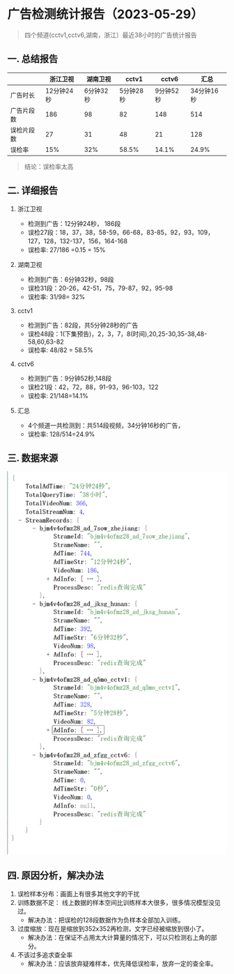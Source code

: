 # 广告检测统计报告（2023-05-29）
>四个频道(cctv1,cctv6,湖南，浙江）最近38小时的广告统计报告 

## 一. 总结报告
|        | 浙江卫视       | 湖南卫视 | cctv1 |cctv6|汇总|
|--------|------------|------|-------|------|------|
| 广告时长   | 12分钟24秒 | 6分钟32秒 | 5分钟28秒 |9分钟52秒|34分钟16秒|
| 广告片段数 | 186       | 98   | 82    |148|514|
| 误检片段数 | 27        | 31   | 48    |21|128|
| 误检率    | 15%       | 32%   |58.5%|14.1%|24.9%|
> 结论：误检率太高

## 二. 详细报告
1. 浙江卫视
   - 检测到广告：12分钟24秒， 186段
   - 误检27段：18，37，38，58-59，66-68，83-85，92，93，109，127，128，132-137，156，164-168
   - 误检率: 27/186 =0.15 = 15%

2. 湖南卫视
   - 检测到广告：6分钟32秒，98段
   - 误检31段：20-26，42-51，75，79-87，92，95-98
   - 误检率: 31/98= 32%

3. cctv1
   - 检测到广告：82段，共5分钟28秒的广告
   - 误检48段：1(下集预告)，2，3，7，8(时间),20,25-30,35-38,48-58,60,63-82
   - 误检率: 48/82 = 58.5%
   
4. cctv6
   - 检测到广告：9分钟52秒,148段
   - 误检21段：42，72，88，91-93，96-103，122
   - 误检率: 21/148=14.1%

5. 汇总
   - 4个频道一共检测到：共514段视频，34分钟16秒的广告，
   - 误检率: 128/514=24.9%

## 三. 数据来源
![93330095.png](.images%2F93330095.png)

## 四. 原因分析，解决办法
1. 误检样本分布：画面上有很多其他文字的干扰 
2. 训练数据不足： 线上数据的样本空间比训练样本大很多，很多情况模型没见过。 
    - 解决办法：把误检的128段数据作为负样本全部加入训练。 
3. 过度缩放：现在是缩放到352x352再检测，文字已经被缩放到很小了。
    - 解决办法：在保证不占用太大计算量的情况下，可以只检测右上角的部分。
4. 不该过多追求查全率
    - 解决办法：应该放弃疑难样本，优先降低误检率，放弃一定的查全率。








